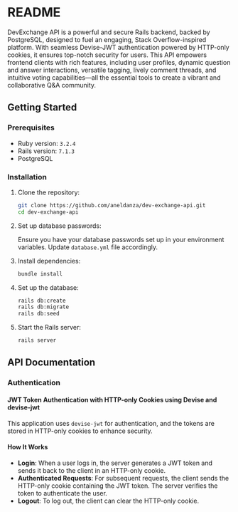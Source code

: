 # README

DevExchange API is a powerful and secure Rails backend, backed by PostgreSQL, designed to fuel an engaging, Stack Overflow-inspired platform. With seamless Devise-JWT authentication powered by HTTP-only cookies, it ensures top-notch security for users. This API empowers frontend clients with rich features, including user profiles, dynamic question and answer interactions, versatile tagging, lively comment threads, and intuitive voting capabilities—all the essential tools to create a vibrant and collaborative Q&A community.

## Getting Started

### Prerequisites

- Ruby version: `3.2.4`
- Rails version: `7.1.3`
- PostgreSQL

### Installation

1. Clone the repository:

   ```sh
   git clone https://github.com/aneldanza/dev-exchange-api.git
   cd dev-exchange-api
   ```

2. Set up database passwords:

   Ensure you have your database passwords set up in your environment variables. Update `database.yml` file accordingly.

3. Install dependencies:

   ```sh
   bundle install
   ```

4. Set up the database:

   ```sh
   rails db:create
   rails db:migrate
   rails db:seed
   ```

5. Start the Rails server:
   ```sh
   rails server
   ```

## API Documentation

### Authentication

#### JWT Token Authentication with HTTP-only Cookies using Devise and devise-jwt

This application uses `devise-jwt` for authentication, and the tokens are stored in HTTP-only cookies to enhance security.

#### How It Works

- **Login**: When a user logs in, the server generates a JWT token and sends it back to the client in an HTTP-only cookie.
- **Authenticated Requests**: For subsequent requests, the client sends the HTTP-only cookie containing the JWT token. The server verifies the token to authenticate the user.
- **Logout**: To log out, the client can clear the HTTP-only cookie.
